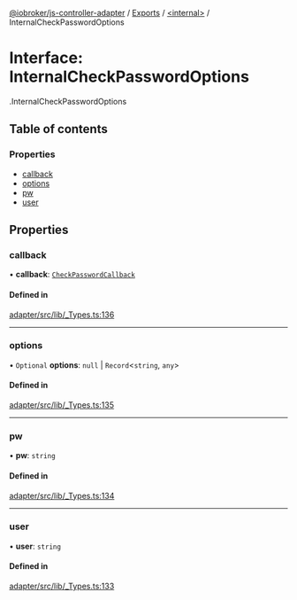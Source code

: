 [@iobroker/js-controller-adapter](../README.md) / [Exports](../modules.md) / [<internal\>](../modules/internal_.md) / InternalCheckPasswordOptions

# Interface: InternalCheckPasswordOptions

[<internal>](../modules/internal_.md).InternalCheckPasswordOptions

## Table of contents

### Properties

- [callback](internal_.InternalCheckPasswordOptions.md#callback)
- [options](internal_.InternalCheckPasswordOptions.md#options)
- [pw](internal_.InternalCheckPasswordOptions.md#pw)
- [user](internal_.InternalCheckPasswordOptions.md#user)

## Properties

### callback

• **callback**: [`CheckPasswordCallback`](../modules/internal_.md#checkpasswordcallback)

#### Defined in

[adapter/src/lib/_Types.ts:136](https://github.com/ioBroker/ioBroker.js-controller/blob/16cebeed/packages/adapter/src/lib/_Types.ts#L136)

___

### options

• `Optional` **options**: ``null`` \| `Record`<`string`, `any`\>

#### Defined in

[adapter/src/lib/_Types.ts:135](https://github.com/ioBroker/ioBroker.js-controller/blob/16cebeed/packages/adapter/src/lib/_Types.ts#L135)

___

### pw

• **pw**: `string`

#### Defined in

[adapter/src/lib/_Types.ts:134](https://github.com/ioBroker/ioBroker.js-controller/blob/16cebeed/packages/adapter/src/lib/_Types.ts#L134)

___

### user

• **user**: `string`

#### Defined in

[adapter/src/lib/_Types.ts:133](https://github.com/ioBroker/ioBroker.js-controller/blob/16cebeed/packages/adapter/src/lib/_Types.ts#L133)
